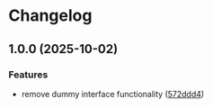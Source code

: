# Changelog

## 1.0.0 (2025-10-02)


### Features

* remove dummy interface functionality ([572ddd4](https://github.com/coven913/ansible-role.keepalived/commit/572ddd4fbbd8e7c2a5bf12ff7dc448f98f2323db))
